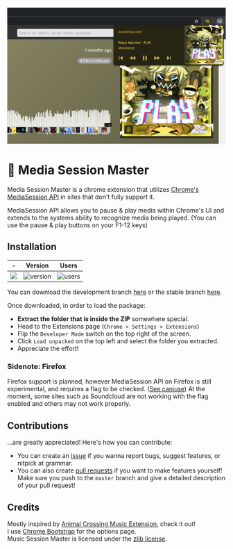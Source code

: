![Screenshot](img/screenshot.png)

# 🎵 Media Session Master

Media Session Master is a chrome extension that utilizes [Chrome's MediaSession API](https://developers.google.com/web/updates/2017/02/media-session) in sites that don't fully support it.

MediaSession API allows you to pause & play media within Chrome's UI and extends to the systems ability to recognize media being played. (You can use the pause & play buttons on your F1-12 keys)

## Installation

| - | Version | Users |
|-|-|-|
| [![](https://developer.chrome.com/webstore/images/ChromeWebStore_Badge_v2_206x58.png)](https://chrome.google.com/webstore/detail/media-session-master/ifnpfinojkapkmeidcimnaigcclnahjb) | ![version](https://img.shields.io/chrome-web-store/v/ifnpfinojkapkmeidcimnaigcclnahjb) | ![users](https://img.shields.io/chrome-web-store/users/ifnpfinojkapkmeidcimnaigcclnahjb) |

You can download the development branch [here](https://github.com/Snazzah/MusicSessionMaster/archive/master.zip) or the stable branch [here](https://github.com/Snazzah/MusicSessionMaster/archive/stable.zip).

Once downloaded, in order to load the package:
- **Extract the folder that is inside the ZIP** somewhere special.
- Head to the Extensions page (`Chrome > Settings > Extensions`)
- Flip the `Developer Mode` switch on the top right of the screen.
- Click `Load unpacked` on the top left and select the folder you extracted.
- Appreciate the effort!

### Sidenote: Firefox
Firefox support is planned, however MediaSession API on Firefox is still experimental, and requires a flag to be checked. ([See caniuse](https://caniuse.com/mdn-api_mediasession)) At the moment, some sites such as Soundcloud are not working with the flag enabled and others may not work properly.

## Contributions
...are greatly appreciated! Here's how you can contribute:
- You can create an [issue](https://github.com/Snazzah/MediaSessionMaster/issues) if you wanna report bugs, suggest features, or nitpick at grammar.
- You can also create [pull requests](https://github.com/Snazzah/MediaSessionMaster/pulls) if you want to make features yourself! Make sure you push to the `master` branch and give a detailed description of your pull request!

## Credits
Mostly inspired by [Animal Crossing Music Extension](https://acmusicext.com/), check it out!  
I use [Chrome Bootstrap](https://github.com/roykolak/chrome-bootstrap) for the options page.  
Music Session Master is licensed under the [zlib license](./LICENSE).  